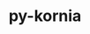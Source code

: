 ---
title: "py-kornia"
layout: cache
categories: [package, develop]
meta: {"versions": ["0.7.4"], "compilers": ["apple-clang@=15.0.0", "gcc@=13.2.0"], "oss": ["ubuntu24.04", "ventura"], "platforms": ["darwin", "linux"], "targets": ["aarch64", "x86_64_v3"], "stacks": ["ml-darwin-aarch64-mps", "ml-linux-aarch64-cpu", "ml-linux-aarch64-cuda", "ml-linux-x86_64-cpu", "ml-linux-x86_64-cuda", "root"], "num_specs": 78, "num_specs_by_stack": {"root": 78, "ml-darwin-aarch64-mps": 6, "ml-linux-aarch64-cpu": 17, "ml-linux-aarch64-cuda": 17, "ml-linux-x86_64-cpu": 19, "ml-linux-x86_64-cuda": 19}}
spec_details: [{"hash": "3dhojdhkqljxo4vkfjii5t45cggiwxhq", "compiler": "apple-clang@=15.0.0", "versions": ["0.7.4"], "os": "ventura", "platform": "darwin", "target": "aarch64", "variants": ["build_system=python_pip"], "stacks": ["root", "ml-darwin-aarch64-mps"], "size": "-", "tarball": "https://binaries.spack.io/develop/build_cache/darwin-ventura-aarch64/apple-clang-15.0.0/py-kornia-0.7.4/darwin-ventura-aarch64-apple-clang-15.0.0-py-kornia-0.7.4-3dhojdhkqljxo4vkfjii5t45cggiwxhq.spack"}, {"hash": "54ynk5noiugijbrj7wun4ulcp52zmkly", "compiler": "apple-clang@=15.0.0", "versions": ["0.7.4"], "os": "ventura", "platform": "darwin", "target": "aarch64", "variants": ["build_system=python_pip"], "stacks": ["root", "ml-darwin-aarch64-mps"], "size": "-", "tarball": "https://binaries.spack.io/develop/build_cache/darwin-ventura-aarch64/apple-clang-15.0.0/py-kornia-0.7.4/darwin-ventura-aarch64-apple-clang-15.0.0-py-kornia-0.7.4-54ynk5noiugijbrj7wun4ulcp52zmkly.spack"}, {"hash": "bvleuhqujbgycbofslwqaji67wh7be4r", "compiler": "apple-clang@=15.0.0", "versions": ["0.7.4"], "os": "ventura", "platform": "darwin", "target": "aarch64", "variants": ["build_system=python_pip"], "stacks": ["root", "ml-darwin-aarch64-mps"], "size": "-", "tarball": "https://binaries.spack.io/develop/build_cache/darwin-ventura-aarch64/apple-clang-15.0.0/py-kornia-0.7.4/darwin-ventura-aarch64-apple-clang-15.0.0-py-kornia-0.7.4-bvleuhqujbgycbofslwqaji67wh7be4r.spack"}, {"hash": "ilo7qidbmmgukeilfkbtq2im42i35jhi", "compiler": "apple-clang@=15.0.0", "versions": ["0.7.4"], "os": "ventura", "platform": "darwin", "target": "aarch64", "variants": ["build_system=python_pip"], "stacks": ["root", "ml-darwin-aarch64-mps"], "size": "-", "tarball": "https://binaries.spack.io/develop/build_cache/darwin-ventura-aarch64/apple-clang-15.0.0/py-kornia-0.7.4/darwin-ventura-aarch64-apple-clang-15.0.0-py-kornia-0.7.4-ilo7qidbmmgukeilfkbtq2im42i35jhi.spack"}, {"hash": "pp4d7w2rhhwbubdzsr424capwoeggwph", "compiler": "apple-clang@=15.0.0", "versions": ["0.7.4"], "os": "ventura", "platform": "darwin", "target": "aarch64", "variants": ["build_system=python_pip"], "stacks": ["root", "ml-darwin-aarch64-mps"], "size": "-", "tarball": "https://binaries.spack.io/develop/build_cache/darwin-ventura-aarch64/apple-clang-15.0.0/py-kornia-0.7.4/darwin-ventura-aarch64-apple-clang-15.0.0-py-kornia-0.7.4-pp4d7w2rhhwbubdzsr424capwoeggwph.spack"}, {"hash": "zm6vhf46cmr7azw53qrfrvts64k34pwh", "compiler": "apple-clang@=15.0.0", "versions": ["0.7.4"], "os": "ventura", "platform": "darwin", "target": "aarch64", "variants": ["build_system=python_pip"], "stacks": ["root", "ml-darwin-aarch64-mps"], "size": "-", "tarball": "https://binaries.spack.io/develop/build_cache/darwin-ventura-aarch64/apple-clang-15.0.0/py-kornia-0.7.4/darwin-ventura-aarch64-apple-clang-15.0.0-py-kornia-0.7.4-zm6vhf46cmr7azw53qrfrvts64k34pwh.spack"}, {"hash": "33jlcw2usz5logoj4jsfykgzsbwzpp4c", "compiler": "gcc@=13.2.0", "versions": ["0.7.4"], "os": "ubuntu24.04", "platform": "linux", "target": "aarch64", "variants": ["build_system=python_pip"], "stacks": ["ml-linux-aarch64-cpu", "root"], "size": "-", "tarball": "https://binaries.spack.io/develop/build_cache/linux-ubuntu24.04-aarch64/gcc-13.2.0/py-kornia-0.7.4/linux-ubuntu24.04-aarch64-gcc-13.2.0-py-kornia-0.7.4-33jlcw2usz5logoj4jsfykgzsbwzpp4c.spack"}, {"hash": "553mpe5xtbtumuxbzn65f4nxfhkmmvkn", "compiler": "gcc@=13.2.0", "versions": ["0.7.4"], "os": "ubuntu24.04", "platform": "linux", "target": "aarch64", "variants": ["build_system=python_pip"], "stacks": ["ml-linux-aarch64-cpu", "root"], "size": "-", "tarball": "https://binaries.spack.io/develop/build_cache/linux-ubuntu24.04-aarch64/gcc-13.2.0/py-kornia-0.7.4/linux-ubuntu24.04-aarch64-gcc-13.2.0-py-kornia-0.7.4-553mpe5xtbtumuxbzn65f4nxfhkmmvkn.spack"}, {"hash": "6hi54judaxyfh3qbpxbyvwrym75zmhjn", "compiler": "gcc@=13.2.0", "versions": ["0.7.4"], "os": "ubuntu24.04", "platform": "linux", "target": "aarch64", "variants": ["build_system=python_pip"], "stacks": ["root", "ml-linux-aarch64-cuda"], "size": "-", "tarball": "https://binaries.spack.io/develop/build_cache/linux-ubuntu24.04-aarch64/gcc-13.2.0/py-kornia-0.7.4/linux-ubuntu24.04-aarch64-gcc-13.2.0-py-kornia-0.7.4-6hi54judaxyfh3qbpxbyvwrym75zmhjn.spack"}, {"hash": "6hujzs3mbtz3fsegacahpzuqvqjkl6dl", "compiler": "gcc@=13.2.0", "versions": ["0.7.4"], "os": "ubuntu24.04", "platform": "linux", "target": "aarch64", "variants": ["build_system=python_pip"], "stacks": ["root", "ml-linux-aarch64-cuda"], "size": "-", "tarball": "https://binaries.spack.io/develop/build_cache/linux-ubuntu24.04-aarch64/gcc-13.2.0/py-kornia-0.7.4/linux-ubuntu24.04-aarch64-gcc-13.2.0-py-kornia-0.7.4-6hujzs3mbtz3fsegacahpzuqvqjkl6dl.spack"}, {"hash": "6zigmbmflexeyphqgtbsf65yx662ilux", "compiler": "gcc@=13.2.0", "versions": ["0.7.4"], "os": "ubuntu24.04", "platform": "linux", "target": "aarch64", "variants": ["build_system=python_pip"], "stacks": ["ml-linux-aarch64-cpu", "root"], "size": "-", "tarball": "https://binaries.spack.io/develop/build_cache/linux-ubuntu24.04-aarch64/gcc-13.2.0/py-kornia-0.7.4/linux-ubuntu24.04-aarch64-gcc-13.2.0-py-kornia-0.7.4-6zigmbmflexeyphqgtbsf65yx662ilux.spack"}, {"hash": "77nrlrwgh5rzj2urix53efgmxd6s4luj", "compiler": "gcc@=13.2.0", "versions": ["0.7.4"], "os": "ubuntu24.04", "platform": "linux", "target": "aarch64", "variants": ["build_system=python_pip"], "stacks": ["root", "ml-linux-aarch64-cuda"], "size": "-", "tarball": "https://binaries.spack.io/develop/build_cache/linux-ubuntu24.04-aarch64/gcc-13.2.0/py-kornia-0.7.4/linux-ubuntu24.04-aarch64-gcc-13.2.0-py-kornia-0.7.4-77nrlrwgh5rzj2urix53efgmxd6s4luj.spack"}, {"hash": "blfupaxdiyyxagvammrkiuh662vn7iaf", "compiler": "gcc@=13.2.0", "versions": ["0.7.4"], "os": "ubuntu24.04", "platform": "linux", "target": "aarch64", "variants": ["build_system=python_pip"], "stacks": ["ml-linux-aarch64-cpu", "root"], "size": "-", "tarball": "https://binaries.spack.io/develop/build_cache/linux-ubuntu24.04-aarch64/gcc-13.2.0/py-kornia-0.7.4/linux-ubuntu24.04-aarch64-gcc-13.2.0-py-kornia-0.7.4-blfupaxdiyyxagvammrkiuh662vn7iaf.spack"}, {"hash": "boxee4jomtzdu6xcwoxaoe7z3gs3lrey", "compiler": "gcc@=13.2.0", "versions": ["0.7.4"], "os": "ubuntu24.04", "platform": "linux", "target": "aarch64", "variants": ["build_system=python_pip"], "stacks": ["root", "ml-linux-aarch64-cuda"], "size": "-", "tarball": "https://binaries.spack.io/develop/build_cache/linux-ubuntu24.04-aarch64/gcc-13.2.0/py-kornia-0.7.4/linux-ubuntu24.04-aarch64-gcc-13.2.0-py-kornia-0.7.4-boxee4jomtzdu6xcwoxaoe7z3gs3lrey.spack"}, {"hash": "bxeawv4vhxchpgkdbze4bcaou673jpl4", "compiler": "gcc@=13.2.0", "versions": ["0.7.4"], "os": "ubuntu24.04", "platform": "linux", "target": "aarch64", "variants": ["build_system=python_pip"], "stacks": ["ml-linux-aarch64-cpu", "root"], "size": "-", "tarball": "https://binaries.spack.io/develop/build_cache/linux-ubuntu24.04-aarch64/gcc-13.2.0/py-kornia-0.7.4/linux-ubuntu24.04-aarch64-gcc-13.2.0-py-kornia-0.7.4-bxeawv4vhxchpgkdbze4bcaou673jpl4.spack"}, {"hash": "c6f2a34l4s62aqqsrrk46tlxtxxmlz2q", "compiler": "gcc@=13.2.0", "versions": ["0.7.4"], "os": "ubuntu24.04", "platform": "linux", "target": "aarch64", "variants": ["build_system=python_pip"], "stacks": ["root", "ml-linux-aarch64-cuda"], "size": "-", "tarball": "https://binaries.spack.io/develop/build_cache/linux-ubuntu24.04-aarch64/gcc-13.2.0/py-kornia-0.7.4/linux-ubuntu24.04-aarch64-gcc-13.2.0-py-kornia-0.7.4-c6f2a34l4s62aqqsrrk46tlxtxxmlz2q.spack"}, {"hash": "cfw6q6gmcpuidep6zfduxw4a24qutz4h", "compiler": "gcc@=13.2.0", "versions": ["0.7.4"], "os": "ubuntu24.04", "platform": "linux", "target": "aarch64", "variants": ["build_system=python_pip"], "stacks": ["root", "ml-linux-aarch64-cuda"], "size": "-", "tarball": "https://binaries.spack.io/develop/build_cache/linux-ubuntu24.04-aarch64/gcc-13.2.0/py-kornia-0.7.4/linux-ubuntu24.04-aarch64-gcc-13.2.0-py-kornia-0.7.4-cfw6q6gmcpuidep6zfduxw4a24qutz4h.spack"}, {"hash": "cqpnrazkcoev2jwqizn6uo3eg2wjg6iu", "compiler": "gcc@=13.2.0", "versions": ["0.7.4"], "os": "ubuntu24.04", "platform": "linux", "target": "aarch64", "variants": ["build_system=python_pip"], "stacks": ["root", "ml-linux-aarch64-cuda"], "size": "-", "tarball": "https://binaries.spack.io/develop/build_cache/linux-ubuntu24.04-aarch64/gcc-13.2.0/py-kornia-0.7.4/linux-ubuntu24.04-aarch64-gcc-13.2.0-py-kornia-0.7.4-cqpnrazkcoev2jwqizn6uo3eg2wjg6iu.spack"}, {"hash": "d3f4jo5agximnguuw5dydeix72v3jhwq", "compiler": "gcc@=13.2.0", "versions": ["0.7.4"], "os": "ubuntu24.04", "platform": "linux", "target": "aarch64", "variants": ["build_system=python_pip"], "stacks": ["root", "ml-linux-aarch64-cuda"], "size": "-", "tarball": "https://binaries.spack.io/develop/build_cache/linux-ubuntu24.04-aarch64/gcc-13.2.0/py-kornia-0.7.4/linux-ubuntu24.04-aarch64-gcc-13.2.0-py-kornia-0.7.4-d3f4jo5agximnguuw5dydeix72v3jhwq.spack"}, {"hash": "e7eg2x4oszwxafly5yquslcctlneepbx", "compiler": "gcc@=13.2.0", "versions": ["0.7.4"], "os": "ubuntu24.04", "platform": "linux", "target": "aarch64", "variants": ["build_system=python_pip"], "stacks": ["ml-linux-aarch64-cpu", "root"], "size": "-", "tarball": "https://binaries.spack.io/develop/build_cache/linux-ubuntu24.04-aarch64/gcc-13.2.0/py-kornia-0.7.4/linux-ubuntu24.04-aarch64-gcc-13.2.0-py-kornia-0.7.4-e7eg2x4oszwxafly5yquslcctlneepbx.spack"}, {"hash": "ebgnklyv6npesgk57l3g4vnekqsiwelb", "compiler": "gcc@=13.2.0", "versions": ["0.7.4"], "os": "ubuntu24.04", "platform": "linux", "target": "aarch64", "variants": ["build_system=python_pip"], "stacks": ["ml-linux-aarch64-cpu", "root"], "size": "-", "tarball": "https://binaries.spack.io/develop/build_cache/linux-ubuntu24.04-aarch64/gcc-13.2.0/py-kornia-0.7.4/linux-ubuntu24.04-aarch64-gcc-13.2.0-py-kornia-0.7.4-ebgnklyv6npesgk57l3g4vnekqsiwelb.spack"}, {"hash": "euiaktevcsvdydtbmpwj2jlvfhyle7eq", "compiler": "gcc@=13.2.0", "versions": ["0.7.4"], "os": "ubuntu24.04", "platform": "linux", "target": "aarch64", "variants": ["build_system=python_pip"], "stacks": ["ml-linux-aarch64-cpu", "root"], "size": "-", "tarball": "https://binaries.spack.io/develop/build_cache/linux-ubuntu24.04-aarch64/gcc-13.2.0/py-kornia-0.7.4/linux-ubuntu24.04-aarch64-gcc-13.2.0-py-kornia-0.7.4-euiaktevcsvdydtbmpwj2jlvfhyle7eq.spack"}, {"hash": "f26vivhcltbs43uurlrwtkphs72ifaj2", "compiler": "gcc@=13.2.0", "versions": ["0.7.4"], "os": "ubuntu24.04", "platform": "linux", "target": "aarch64", "variants": ["build_system=python_pip"], "stacks": ["ml-linux-aarch64-cpu", "root"], "size": "-", "tarball": "https://binaries.spack.io/develop/build_cache/linux-ubuntu24.04-aarch64/gcc-13.2.0/py-kornia-0.7.4/linux-ubuntu24.04-aarch64-gcc-13.2.0-py-kornia-0.7.4-f26vivhcltbs43uurlrwtkphs72ifaj2.spack"}, {"hash": "j76zoid2qhwsslshtn47epeqzkehrrjm", "compiler": "gcc@=13.2.0", "versions": ["0.7.4"], "os": "ubuntu24.04", "platform": "linux", "target": "aarch64", "variants": ["build_system=python_pip"], "stacks": ["root", "ml-linux-aarch64-cuda"], "size": "-", "tarball": "https://binaries.spack.io/develop/build_cache/linux-ubuntu24.04-aarch64/gcc-13.2.0/py-kornia-0.7.4/linux-ubuntu24.04-aarch64-gcc-13.2.0-py-kornia-0.7.4-j76zoid2qhwsslshtn47epeqzkehrrjm.spack"}, {"hash": "jzidfgfn5lusksln5i7j4rz6f44vqkjz", "compiler": "gcc@=13.2.0", "versions": ["0.7.4"], "os": "ubuntu24.04", "platform": "linux", "target": "aarch64", "variants": ["build_system=python_pip"], "stacks": ["root", "ml-linux-aarch64-cuda"], "size": "-", "tarball": "https://binaries.spack.io/develop/build_cache/linux-ubuntu24.04-aarch64/gcc-13.2.0/py-kornia-0.7.4/linux-ubuntu24.04-aarch64-gcc-13.2.0-py-kornia-0.7.4-jzidfgfn5lusksln5i7j4rz6f44vqkjz.spack"}, {"hash": "kd6cgzsgulsrteed5kyr6mq6zpqxhuer", "compiler": "gcc@=13.2.0", "versions": ["0.7.4"], "os": "ubuntu24.04", "platform": "linux", "target": "aarch64", "variants": ["build_system=python_pip"], "stacks": ["root", "ml-linux-aarch64-cuda"], "size": "-", "tarball": "https://binaries.spack.io/develop/build_cache/linux-ubuntu24.04-aarch64/gcc-13.2.0/py-kornia-0.7.4/linux-ubuntu24.04-aarch64-gcc-13.2.0-py-kornia-0.7.4-kd6cgzsgulsrteed5kyr6mq6zpqxhuer.spack"}, {"hash": "kvq36vpj3dlurmyuywu6cpb5hm7yffza", "compiler": "gcc@=13.2.0", "versions": ["0.7.4"], "os": "ubuntu24.04", "platform": "linux", "target": "aarch64", "variants": ["build_system=python_pip"], "stacks": ["ml-linux-aarch64-cpu", "root"], "size": "-", "tarball": "https://binaries.spack.io/develop/build_cache/linux-ubuntu24.04-aarch64/gcc-13.2.0/py-kornia-0.7.4/linux-ubuntu24.04-aarch64-gcc-13.2.0-py-kornia-0.7.4-kvq36vpj3dlurmyuywu6cpb5hm7yffza.spack"}, {"hash": "l3bylhr4cyp2vkzfdcnh2vk4fhjiix5n", "compiler": "gcc@=13.2.0", "versions": ["0.7.4"], "os": "ubuntu24.04", "platform": "linux", "target": "aarch64", "variants": ["build_system=python_pip"], "stacks": ["root", "ml-linux-aarch64-cuda"], "size": "-", "tarball": "https://binaries.spack.io/develop/build_cache/linux-ubuntu24.04-aarch64/gcc-13.2.0/py-kornia-0.7.4/linux-ubuntu24.04-aarch64-gcc-13.2.0-py-kornia-0.7.4-l3bylhr4cyp2vkzfdcnh2vk4fhjiix5n.spack"}, {"hash": "lf4ieflngvcvqfuwjpi34vwy7hfoaqae", "compiler": "gcc@=13.2.0", "versions": ["0.7.4"], "os": "ubuntu24.04", "platform": "linux", "target": "aarch64", "variants": ["build_system=python_pip"], "stacks": ["root", "ml-linux-aarch64-cuda"], "size": "-", "tarball": "https://binaries.spack.io/develop/build_cache/linux-ubuntu24.04-aarch64/gcc-13.2.0/py-kornia-0.7.4/linux-ubuntu24.04-aarch64-gcc-13.2.0-py-kornia-0.7.4-lf4ieflngvcvqfuwjpi34vwy7hfoaqae.spack"}, {"hash": "lyqegidvcqgyettbypp4yqqgmijo44dx", "compiler": "gcc@=13.2.0", "versions": ["0.7.4"], "os": "ubuntu24.04", "platform": "linux", "target": "aarch64", "variants": ["build_system=python_pip"], "stacks": ["ml-linux-aarch64-cpu", "root"], "size": "-", "tarball": "https://binaries.spack.io/develop/build_cache/linux-ubuntu24.04-aarch64/gcc-13.2.0/py-kornia-0.7.4/linux-ubuntu24.04-aarch64-gcc-13.2.0-py-kornia-0.7.4-lyqegidvcqgyettbypp4yqqgmijo44dx.spack"}, {"hash": "nq44evpxobvdj2upbx7yejcy3fhxj6fa", "compiler": "gcc@=13.2.0", "versions": ["0.7.4"], "os": "ubuntu24.04", "platform": "linux", "target": "aarch64", "variants": ["build_system=python_pip"], "stacks": ["root", "ml-linux-aarch64-cuda"], "size": "-", "tarball": "https://binaries.spack.io/develop/build_cache/linux-ubuntu24.04-aarch64/gcc-13.2.0/py-kornia-0.7.4/linux-ubuntu24.04-aarch64-gcc-13.2.0-py-kornia-0.7.4-nq44evpxobvdj2upbx7yejcy3fhxj6fa.spack"}, {"hash": "o63hwrukizkhesehlxpwigsedlq5adst", "compiler": "gcc@=13.2.0", "versions": ["0.7.4"], "os": "ubuntu24.04", "platform": "linux", "target": "aarch64", "variants": ["build_system=python_pip"], "stacks": ["root", "ml-linux-aarch64-cuda"], "size": "-", "tarball": "https://binaries.spack.io/develop/build_cache/linux-ubuntu24.04-aarch64/gcc-13.2.0/py-kornia-0.7.4/linux-ubuntu24.04-aarch64-gcc-13.2.0-py-kornia-0.7.4-o63hwrukizkhesehlxpwigsedlq5adst.spack"}, {"hash": "oe7nyoohpycn4yhesatc5hvlknhv572x", "compiler": "gcc@=13.2.0", "versions": ["0.7.4"], "os": "ubuntu24.04", "platform": "linux", "target": "aarch64", "variants": ["build_system=python_pip"], "stacks": ["ml-linux-aarch64-cpu", "root"], "size": "-", "tarball": "https://binaries.spack.io/develop/build_cache/linux-ubuntu24.04-aarch64/gcc-13.2.0/py-kornia-0.7.4/linux-ubuntu24.04-aarch64-gcc-13.2.0-py-kornia-0.7.4-oe7nyoohpycn4yhesatc5hvlknhv572x.spack"}, {"hash": "p35psvdeybedtf3t5zq55awy6p4w3zsw", "compiler": "gcc@=13.2.0", "versions": ["0.7.4"], "os": "ubuntu24.04", "platform": "linux", "target": "aarch64", "variants": ["build_system=python_pip"], "stacks": ["ml-linux-aarch64-cpu", "root"], "size": "-", "tarball": "https://binaries.spack.io/develop/build_cache/linux-ubuntu24.04-aarch64/gcc-13.2.0/py-kornia-0.7.4/linux-ubuntu24.04-aarch64-gcc-13.2.0-py-kornia-0.7.4-p35psvdeybedtf3t5zq55awy6p4w3zsw.spack"}, {"hash": "rwg5yp64nxlyz7asvwvk3bckjtblscaj", "compiler": "gcc@=13.2.0", "versions": ["0.7.4"], "os": "ubuntu24.04", "platform": "linux", "target": "aarch64", "variants": ["build_system=python_pip"], "stacks": ["ml-linux-aarch64-cpu", "root"], "size": "-", "tarball": "https://binaries.spack.io/develop/build_cache/linux-ubuntu24.04-aarch64/gcc-13.2.0/py-kornia-0.7.4/linux-ubuntu24.04-aarch64-gcc-13.2.0-py-kornia-0.7.4-rwg5yp64nxlyz7asvwvk3bckjtblscaj.spack"}, {"hash": "sinwe3v64vvugol7daxelvkh7c2jgn73", "compiler": "gcc@=13.2.0", "versions": ["0.7.4"], "os": "ubuntu24.04", "platform": "linux", "target": "aarch64", "variants": ["build_system=python_pip"], "stacks": ["ml-linux-aarch64-cpu", "root"], "size": "-", "tarball": "https://binaries.spack.io/develop/build_cache/linux-ubuntu24.04-aarch64/gcc-13.2.0/py-kornia-0.7.4/linux-ubuntu24.04-aarch64-gcc-13.2.0-py-kornia-0.7.4-sinwe3v64vvugol7daxelvkh7c2jgn73.spack"}, {"hash": "swqd6zckv7j4hys4nyrnl7o3ahlbyafv", "compiler": "gcc@=13.2.0", "versions": ["0.7.4"], "os": "ubuntu24.04", "platform": "linux", "target": "aarch64", "variants": ["build_system=python_pip"], "stacks": ["root", "ml-linux-aarch64-cuda"], "size": "-", "tarball": "https://binaries.spack.io/develop/build_cache/linux-ubuntu24.04-aarch64/gcc-13.2.0/py-kornia-0.7.4/linux-ubuntu24.04-aarch64-gcc-13.2.0-py-kornia-0.7.4-swqd6zckv7j4hys4nyrnl7o3ahlbyafv.spack"}, {"hash": "tlbyp5gi43elqgf6qrarl5mn2qx4ck6g", "compiler": "gcc@=13.2.0", "versions": ["0.7.4"], "os": "ubuntu24.04", "platform": "linux", "target": "aarch64", "variants": ["build_system=python_pip"], "stacks": ["root", "ml-linux-aarch64-cuda"], "size": "-", "tarball": "https://binaries.spack.io/develop/build_cache/linux-ubuntu24.04-aarch64/gcc-13.2.0/py-kornia-0.7.4/linux-ubuntu24.04-aarch64-gcc-13.2.0-py-kornia-0.7.4-tlbyp5gi43elqgf6qrarl5mn2qx4ck6g.spack"}, {"hash": "xzrjy6vlreyzj3z3qlyqodzwypie2wob", "compiler": "gcc@=13.2.0", "versions": ["0.7.4"], "os": "ubuntu24.04", "platform": "linux", "target": "aarch64", "variants": ["build_system=python_pip"], "stacks": ["ml-linux-aarch64-cpu", "root"], "size": "-", "tarball": "https://binaries.spack.io/develop/build_cache/linux-ubuntu24.04-aarch64/gcc-13.2.0/py-kornia-0.7.4/linux-ubuntu24.04-aarch64-gcc-13.2.0-py-kornia-0.7.4-xzrjy6vlreyzj3z3qlyqodzwypie2wob.spack"}, {"hash": "yjzun336rfifcxn453ox4kryloairx3l", "compiler": "gcc@=13.2.0", "versions": ["0.7.4"], "os": "ubuntu24.04", "platform": "linux", "target": "aarch64", "variants": ["build_system=python_pip"], "stacks": ["ml-linux-aarch64-cpu", "root"], "size": "-", "tarball": "https://binaries.spack.io/develop/build_cache/linux-ubuntu24.04-aarch64/gcc-13.2.0/py-kornia-0.7.4/linux-ubuntu24.04-aarch64-gcc-13.2.0-py-kornia-0.7.4-yjzun336rfifcxn453ox4kryloairx3l.spack"}, {"hash": "2dybiq6rpqokieoaiutba4hsgw375sdm", "compiler": "gcc@=13.2.0", "versions": ["0.7.4"], "os": "ubuntu24.04", "platform": "linux", "target": "x86_64_v3", "variants": ["build_system=python_pip"], "stacks": ["root", "ml-linux-x86_64-cpu"], "size": "-", "tarball": "https://binaries.spack.io/develop/build_cache/linux-ubuntu24.04-x86_64_v3/gcc-13.2.0/py-kornia-0.7.4/linux-ubuntu24.04-x86_64_v3-gcc-13.2.0-py-kornia-0.7.4-2dybiq6rpqokieoaiutba4hsgw375sdm.spack"}, {"hash": "5l5lf3bqnual4htejjdrmqi732hwl46i", "compiler": "gcc@=13.2.0", "versions": ["0.7.4"], "os": "ubuntu24.04", "platform": "linux", "target": "x86_64_v3", "variants": ["build_system=python_pip"], "stacks": ["root", "ml-linux-x86_64-cpu"], "size": "-", "tarball": "https://binaries.spack.io/develop/build_cache/linux-ubuntu24.04-x86_64_v3/gcc-13.2.0/py-kornia-0.7.4/linux-ubuntu24.04-x86_64_v3-gcc-13.2.0-py-kornia-0.7.4-5l5lf3bqnual4htejjdrmqi732hwl46i.spack"}, {"hash": "6rdt42dfbswltnyyso4duppcd5vvgvkr", "compiler": "gcc@=13.2.0", "versions": ["0.7.4"], "os": "ubuntu24.04", "platform": "linux", "target": "x86_64_v3", "variants": ["build_system=python_pip"], "stacks": ["root", "ml-linux-x86_64-cuda"], "size": "-", "tarball": "https://binaries.spack.io/develop/build_cache/linux-ubuntu24.04-x86_64_v3/gcc-13.2.0/py-kornia-0.7.4/linux-ubuntu24.04-x86_64_v3-gcc-13.2.0-py-kornia-0.7.4-6rdt42dfbswltnyyso4duppcd5vvgvkr.spack"}, {"hash": "6yst6e7rk2waamugvw26ozz7cimpqjvz", "compiler": "gcc@=13.2.0", "versions": ["0.7.4"], "os": "ubuntu24.04", "platform": "linux", "target": "x86_64_v3", "variants": ["build_system=python_pip"], "stacks": ["root", "ml-linux-x86_64-cuda"], "size": "-", "tarball": "https://binaries.spack.io/develop/build_cache/linux-ubuntu24.04-x86_64_v3/gcc-13.2.0/py-kornia-0.7.4/linux-ubuntu24.04-x86_64_v3-gcc-13.2.0-py-kornia-0.7.4-6yst6e7rk2waamugvw26ozz7cimpqjvz.spack"}, {"hash": "actt2khn4x7ozigyfemshiobewkgbkwo", "compiler": "gcc@=13.2.0", "versions": ["0.7.4"], "os": "ubuntu24.04", "platform": "linux", "target": "x86_64_v3", "variants": ["build_system=python_pip"], "stacks": ["root", "ml-linux-x86_64-cuda"], "size": "-", "tarball": "https://binaries.spack.io/develop/build_cache/linux-ubuntu24.04-x86_64_v3/gcc-13.2.0/py-kornia-0.7.4/linux-ubuntu24.04-x86_64_v3-gcc-13.2.0-py-kornia-0.7.4-actt2khn4x7ozigyfemshiobewkgbkwo.spack"}, {"hash": "aqwd6aba2mtqs25r3nzvs2tohyfunlh7", "compiler": "gcc@=13.2.0", "versions": ["0.7.4"], "os": "ubuntu24.04", "platform": "linux", "target": "x86_64_v3", "variants": ["build_system=python_pip"], "stacks": ["root", "ml-linux-x86_64-cpu"], "size": "-", "tarball": "https://binaries.spack.io/develop/build_cache/linux-ubuntu24.04-x86_64_v3/gcc-13.2.0/py-kornia-0.7.4/linux-ubuntu24.04-x86_64_v3-gcc-13.2.0-py-kornia-0.7.4-aqwd6aba2mtqs25r3nzvs2tohyfunlh7.spack"}, {"hash": "bfkxxcmujsigl5a4suqcsle5qjo6ax6s", "compiler": "gcc@=13.2.0", "versions": ["0.7.4"], "os": "ubuntu24.04", "platform": "linux", "target": "x86_64_v3", "variants": ["build_system=python_pip"], "stacks": ["root", "ml-linux-x86_64-cuda"], "size": "-", "tarball": "https://binaries.spack.io/develop/build_cache/linux-ubuntu24.04-x86_64_v3/gcc-13.2.0/py-kornia-0.7.4/linux-ubuntu24.04-x86_64_v3-gcc-13.2.0-py-kornia-0.7.4-bfkxxcmujsigl5a4suqcsle5qjo6ax6s.spack"}, {"hash": "e5us26it62vflt5qxf44dxbs347iak7l", "compiler": "gcc@=13.2.0", "versions": ["0.7.4"], "os": "ubuntu24.04", "platform": "linux", "target": "x86_64_v3", "variants": ["build_system=python_pip"], "stacks": ["root", "ml-linux-x86_64-cpu"], "size": "-", "tarball": "https://binaries.spack.io/develop/build_cache/linux-ubuntu24.04-x86_64_v3/gcc-13.2.0/py-kornia-0.7.4/linux-ubuntu24.04-x86_64_v3-gcc-13.2.0-py-kornia-0.7.4-e5us26it62vflt5qxf44dxbs347iak7l.spack"}, {"hash": "epvc7rgv3ed3ijn4vmrnt55lvwk5em7y", "compiler": "gcc@=13.2.0", "versions": ["0.7.4"], "os": "ubuntu24.04", "platform": "linux", "target": "x86_64_v3", "variants": ["build_system=python_pip"], "stacks": ["root", "ml-linux-x86_64-cpu"], "size": "-", "tarball": "https://binaries.spack.io/develop/build_cache/linux-ubuntu24.04-x86_64_v3/gcc-13.2.0/py-kornia-0.7.4/linux-ubuntu24.04-x86_64_v3-gcc-13.2.0-py-kornia-0.7.4-epvc7rgv3ed3ijn4vmrnt55lvwk5em7y.spack"}, {"hash": "ev7w6iphzn26di3jkcfaxkgtvbotv2c7", "compiler": "gcc@=13.2.0", "versions": ["0.7.4"], "os": "ubuntu24.04", "platform": "linux", "target": "x86_64_v3", "variants": ["build_system=python_pip"], "stacks": ["root", "ml-linux-x86_64-cuda"], "size": "-", "tarball": "https://binaries.spack.io/develop/build_cache/linux-ubuntu24.04-x86_64_v3/gcc-13.2.0/py-kornia-0.7.4/linux-ubuntu24.04-x86_64_v3-gcc-13.2.0-py-kornia-0.7.4-ev7w6iphzn26di3jkcfaxkgtvbotv2c7.spack"}, {"hash": "ff2rylzspsdvgbg6374kp57rpyvhncln", "compiler": "gcc@=13.2.0", "versions": ["0.7.4"], "os": "ubuntu24.04", "platform": "linux", "target": "x86_64_v3", "variants": ["build_system=python_pip"], "stacks": ["root", "ml-linux-x86_64-cpu"], "size": "-", "tarball": "https://binaries.spack.io/develop/build_cache/linux-ubuntu24.04-x86_64_v3/gcc-13.2.0/py-kornia-0.7.4/linux-ubuntu24.04-x86_64_v3-gcc-13.2.0-py-kornia-0.7.4-ff2rylzspsdvgbg6374kp57rpyvhncln.spack"}, {"hash": "gachtd5ljz7utqmrqshvkwybjonongmg", "compiler": "gcc@=13.2.0", "versions": ["0.7.4"], "os": "ubuntu24.04", "platform": "linux", "target": "x86_64_v3", "variants": ["build_system=python_pip"], "stacks": ["root", "ml-linux-x86_64-cuda"], "size": "-", "tarball": "https://binaries.spack.io/develop/build_cache/linux-ubuntu24.04-x86_64_v3/gcc-13.2.0/py-kornia-0.7.4/linux-ubuntu24.04-x86_64_v3-gcc-13.2.0-py-kornia-0.7.4-gachtd5ljz7utqmrqshvkwybjonongmg.spack"}, {"hash": "gy7ezp2lj2a5hrv2ujyi72ku7uw6k4n7", "compiler": "gcc@=13.2.0", "versions": ["0.7.4"], "os": "ubuntu24.04", "platform": "linux", "target": "x86_64_v3", "variants": ["build_system=python_pip"], "stacks": ["root", "ml-linux-x86_64-cpu"], "size": "-", "tarball": "https://binaries.spack.io/develop/build_cache/linux-ubuntu24.04-x86_64_v3/gcc-13.2.0/py-kornia-0.7.4/linux-ubuntu24.04-x86_64_v3-gcc-13.2.0-py-kornia-0.7.4-gy7ezp2lj2a5hrv2ujyi72ku7uw6k4n7.spack"}, {"hash": "h37trv6bhyc5hsaugucc7enl7cj67zmn", "compiler": "gcc@=13.2.0", "versions": ["0.7.4"], "os": "ubuntu24.04", "platform": "linux", "target": "x86_64_v3", "variants": ["build_system=python_pip"], "stacks": ["root", "ml-linux-x86_64-cuda"], "size": "-", "tarball": "https://binaries.spack.io/develop/build_cache/linux-ubuntu24.04-x86_64_v3/gcc-13.2.0/py-kornia-0.7.4/linux-ubuntu24.04-x86_64_v3-gcc-13.2.0-py-kornia-0.7.4-h37trv6bhyc5hsaugucc7enl7cj67zmn.spack"}, {"hash": "i4awkcy7supdtxevsk7w7gv2mr55sbbg", "compiler": "gcc@=13.2.0", "versions": ["0.7.4"], "os": "ubuntu24.04", "platform": "linux", "target": "x86_64_v3", "variants": ["build_system=python_pip"], "stacks": ["root", "ml-linux-x86_64-cpu"], "size": "-", "tarball": "https://binaries.spack.io/develop/build_cache/linux-ubuntu24.04-x86_64_v3/gcc-13.2.0/py-kornia-0.7.4/linux-ubuntu24.04-x86_64_v3-gcc-13.2.0-py-kornia-0.7.4-i4awkcy7supdtxevsk7w7gv2mr55sbbg.spack"}, {"hash": "ijnerrf2b3mgux434gdtzn66o5zafvb4", "compiler": "gcc@=13.2.0", "versions": ["0.7.4"], "os": "ubuntu24.04", "platform": "linux", "target": "x86_64_v3", "variants": ["build_system=python_pip"], "stacks": ["root", "ml-linux-x86_64-cuda"], "size": "-", "tarball": "https://binaries.spack.io/develop/build_cache/linux-ubuntu24.04-x86_64_v3/gcc-13.2.0/py-kornia-0.7.4/linux-ubuntu24.04-x86_64_v3-gcc-13.2.0-py-kornia-0.7.4-ijnerrf2b3mgux434gdtzn66o5zafvb4.spack"}, {"hash": "jiu2hhdcpdlungvnco45uw74blwwzqsm", "compiler": "gcc@=13.2.0", "versions": ["0.7.4"], "os": "ubuntu24.04", "platform": "linux", "target": "x86_64_v3", "variants": ["build_system=python_pip"], "stacks": ["root", "ml-linux-x86_64-cpu"], "size": "-", "tarball": "https://binaries.spack.io/develop/build_cache/linux-ubuntu24.04-x86_64_v3/gcc-13.2.0/py-kornia-0.7.4/linux-ubuntu24.04-x86_64_v3-gcc-13.2.0-py-kornia-0.7.4-jiu2hhdcpdlungvnco45uw74blwwzqsm.spack"}, {"hash": "khd4k3obm5au22adhu5qvqpwpvisw76t", "compiler": "gcc@=13.2.0", "versions": ["0.7.4"], "os": "ubuntu24.04", "platform": "linux", "target": "x86_64_v3", "variants": ["build_system=python_pip"], "stacks": ["root", "ml-linux-x86_64-cpu"], "size": "-", "tarball": "https://binaries.spack.io/develop/build_cache/linux-ubuntu24.04-x86_64_v3/gcc-13.2.0/py-kornia-0.7.4/linux-ubuntu24.04-x86_64_v3-gcc-13.2.0-py-kornia-0.7.4-khd4k3obm5au22adhu5qvqpwpvisw76t.spack"}, {"hash": "kxmbv2itznbq7ep34u44owflotwm3qfb", "compiler": "gcc@=13.2.0", "versions": ["0.7.4"], "os": "ubuntu24.04", "platform": "linux", "target": "x86_64_v3", "variants": ["build_system=python_pip"], "stacks": ["root", "ml-linux-x86_64-cpu"], "size": "-", "tarball": "https://binaries.spack.io/develop/build_cache/linux-ubuntu24.04-x86_64_v3/gcc-13.2.0/py-kornia-0.7.4/linux-ubuntu24.04-x86_64_v3-gcc-13.2.0-py-kornia-0.7.4-kxmbv2itznbq7ep34u44owflotwm3qfb.spack"}, {"hash": "kyos6qj7tjarb62ig6g4hurg2qdmi2ab", "compiler": "gcc@=13.2.0", "versions": ["0.7.4"], "os": "ubuntu24.04", "platform": "linux", "target": "x86_64_v3", "variants": ["build_system=python_pip"], "stacks": ["root", "ml-linux-x86_64-cuda"], "size": "-", "tarball": "https://binaries.spack.io/develop/build_cache/linux-ubuntu24.04-x86_64_v3/gcc-13.2.0/py-kornia-0.7.4/linux-ubuntu24.04-x86_64_v3-gcc-13.2.0-py-kornia-0.7.4-kyos6qj7tjarb62ig6g4hurg2qdmi2ab.spack"}, {"hash": "m2phx53vygjjc5s2woaz6i7ptbyxdlk3", "compiler": "gcc@=13.2.0", "versions": ["0.7.4"], "os": "ubuntu24.04", "platform": "linux", "target": "x86_64_v3", "variants": ["build_system=python_pip"], "stacks": ["root", "ml-linux-x86_64-cuda"], "size": "-", "tarball": "https://binaries.spack.io/develop/build_cache/linux-ubuntu24.04-x86_64_v3/gcc-13.2.0/py-kornia-0.7.4/linux-ubuntu24.04-x86_64_v3-gcc-13.2.0-py-kornia-0.7.4-m2phx53vygjjc5s2woaz6i7ptbyxdlk3.spack"}, {"hash": "nfp47hxjdsbe3ogalttisadvy2nctdv5", "compiler": "gcc@=13.2.0", "versions": ["0.7.4"], "os": "ubuntu24.04", "platform": "linux", "target": "x86_64_v3", "variants": ["build_system=python_pip"], "stacks": ["root", "ml-linux-x86_64-cuda"], "size": "-", "tarball": "https://binaries.spack.io/develop/build_cache/linux-ubuntu24.04-x86_64_v3/gcc-13.2.0/py-kornia-0.7.4/linux-ubuntu24.04-x86_64_v3-gcc-13.2.0-py-kornia-0.7.4-nfp47hxjdsbe3ogalttisadvy2nctdv5.spack"}, {"hash": "otorkolpgvdcgz7cbmnxw4fsofhv3xd7", "compiler": "gcc@=13.2.0", "versions": ["0.7.4"], "os": "ubuntu24.04", "platform": "linux", "target": "x86_64_v3", "variants": ["build_system=python_pip"], "stacks": ["root", "ml-linux-x86_64-cuda"], "size": "-", "tarball": "https://binaries.spack.io/develop/build_cache/linux-ubuntu24.04-x86_64_v3/gcc-13.2.0/py-kornia-0.7.4/linux-ubuntu24.04-x86_64_v3-gcc-13.2.0-py-kornia-0.7.4-otorkolpgvdcgz7cbmnxw4fsofhv3xd7.spack"}, {"hash": "pk7enhzdny6iycrrsefsg3b3spn3worp", "compiler": "gcc@=13.2.0", "versions": ["0.7.4"], "os": "ubuntu24.04", "platform": "linux", "target": "x86_64_v3", "variants": ["build_system=python_pip"], "stacks": ["root", "ml-linux-x86_64-cpu"], "size": "-", "tarball": "https://binaries.spack.io/develop/build_cache/linux-ubuntu24.04-x86_64_v3/gcc-13.2.0/py-kornia-0.7.4/linux-ubuntu24.04-x86_64_v3-gcc-13.2.0-py-kornia-0.7.4-pk7enhzdny6iycrrsefsg3b3spn3worp.spack"}, {"hash": "q3qrvl7jzcvjhgmbrsib7bq554t457mr", "compiler": "gcc@=13.2.0", "versions": ["0.7.4"], "os": "ubuntu24.04", "platform": "linux", "target": "x86_64_v3", "variants": ["build_system=python_pip"], "stacks": ["root", "ml-linux-x86_64-cuda"], "size": "-", "tarball": "https://binaries.spack.io/develop/build_cache/linux-ubuntu24.04-x86_64_v3/gcc-13.2.0/py-kornia-0.7.4/linux-ubuntu24.04-x86_64_v3-gcc-13.2.0-py-kornia-0.7.4-q3qrvl7jzcvjhgmbrsib7bq554t457mr.spack"}, {"hash": "qmq7wlv2wzh2gfninj5rzgt6wla5xr3d", "compiler": "gcc@=13.2.0", "versions": ["0.7.4"], "os": "ubuntu24.04", "platform": "linux", "target": "x86_64_v3", "variants": ["build_system=python_pip"], "stacks": ["root", "ml-linux-x86_64-cpu"], "size": "-", "tarball": "https://binaries.spack.io/develop/build_cache/linux-ubuntu24.04-x86_64_v3/gcc-13.2.0/py-kornia-0.7.4/linux-ubuntu24.04-x86_64_v3-gcc-13.2.0-py-kornia-0.7.4-qmq7wlv2wzh2gfninj5rzgt6wla5xr3d.spack"}, {"hash": "s63dxpmnql2rypvlbfnitxcwcc2ydew3", "compiler": "gcc@=13.2.0", "versions": ["0.7.4"], "os": "ubuntu24.04", "platform": "linux", "target": "x86_64_v3", "variants": ["build_system=python_pip"], "stacks": ["root", "ml-linux-x86_64-cpu"], "size": "-", "tarball": "https://binaries.spack.io/develop/build_cache/linux-ubuntu24.04-x86_64_v3/gcc-13.2.0/py-kornia-0.7.4/linux-ubuntu24.04-x86_64_v3-gcc-13.2.0-py-kornia-0.7.4-s63dxpmnql2rypvlbfnitxcwcc2ydew3.spack"}, {"hash": "sjfauptf4yoqdlya5ghrg2scyjhwrlqc", "compiler": "gcc@=13.2.0", "versions": ["0.7.4"], "os": "ubuntu24.04", "platform": "linux", "target": "x86_64_v3", "variants": ["build_system=python_pip"], "stacks": ["root", "ml-linux-x86_64-cuda"], "size": "-", "tarball": "https://binaries.spack.io/develop/build_cache/linux-ubuntu24.04-x86_64_v3/gcc-13.2.0/py-kornia-0.7.4/linux-ubuntu24.04-x86_64_v3-gcc-13.2.0-py-kornia-0.7.4-sjfauptf4yoqdlya5ghrg2scyjhwrlqc.spack"}, {"hash": "t7fifowehvsz363cdnqq5t7vijlpzvo3", "compiler": "gcc@=13.2.0", "versions": ["0.7.4"], "os": "ubuntu24.04", "platform": "linux", "target": "x86_64_v3", "variants": ["build_system=python_pip"], "stacks": ["root", "ml-linux-x86_64-cuda"], "size": "-", "tarball": "https://binaries.spack.io/develop/build_cache/linux-ubuntu24.04-x86_64_v3/gcc-13.2.0/py-kornia-0.7.4/linux-ubuntu24.04-x86_64_v3-gcc-13.2.0-py-kornia-0.7.4-t7fifowehvsz363cdnqq5t7vijlpzvo3.spack"}, {"hash": "u5gqmqrfparifx2ipbpaeb74v62xkb3n", "compiler": "gcc@=13.2.0", "versions": ["0.7.4"], "os": "ubuntu24.04", "platform": "linux", "target": "x86_64_v3", "variants": ["build_system=python_pip"], "stacks": ["root", "ml-linux-x86_64-cuda"], "size": "-", "tarball": "https://binaries.spack.io/develop/build_cache/linux-ubuntu24.04-x86_64_v3/gcc-13.2.0/py-kornia-0.7.4/linux-ubuntu24.04-x86_64_v3-gcc-13.2.0-py-kornia-0.7.4-u5gqmqrfparifx2ipbpaeb74v62xkb3n.spack"}, {"hash": "vgrn7tio44q2oxizjxa2tees3r3lwemz", "compiler": "gcc@=13.2.0", "versions": ["0.7.4"], "os": "ubuntu24.04", "platform": "linux", "target": "x86_64_v3", "variants": ["build_system=python_pip"], "stacks": ["root", "ml-linux-x86_64-cuda"], "size": "-", "tarball": "https://binaries.spack.io/develop/build_cache/linux-ubuntu24.04-x86_64_v3/gcc-13.2.0/py-kornia-0.7.4/linux-ubuntu24.04-x86_64_v3-gcc-13.2.0-py-kornia-0.7.4-vgrn7tio44q2oxizjxa2tees3r3lwemz.spack"}, {"hash": "vgvgrsnzbkfyqukb75pik5lztbt7d5q3", "compiler": "gcc@=13.2.0", "versions": ["0.7.4"], "os": "ubuntu24.04", "platform": "linux", "target": "x86_64_v3", "variants": ["build_system=python_pip"], "stacks": ["root", "ml-linux-x86_64-cpu"], "size": "-", "tarball": "https://binaries.spack.io/develop/build_cache/linux-ubuntu24.04-x86_64_v3/gcc-13.2.0/py-kornia-0.7.4/linux-ubuntu24.04-x86_64_v3-gcc-13.2.0-py-kornia-0.7.4-vgvgrsnzbkfyqukb75pik5lztbt7d5q3.spack"}, {"hash": "wckhfwjz2x4m4jb6zagua2pky7phqahz", "compiler": "gcc@=13.2.0", "versions": ["0.7.4"], "os": "ubuntu24.04", "platform": "linux", "target": "x86_64_v3", "variants": ["build_system=python_pip"], "stacks": ["root", "ml-linux-x86_64-cuda"], "size": "-", "tarball": "https://binaries.spack.io/develop/build_cache/linux-ubuntu24.04-x86_64_v3/gcc-13.2.0/py-kornia-0.7.4/linux-ubuntu24.04-x86_64_v3-gcc-13.2.0-py-kornia-0.7.4-wckhfwjz2x4m4jb6zagua2pky7phqahz.spack"}, {"hash": "wtbpymapial46o4ymtbcz2f7cgsm3emo", "compiler": "gcc@=13.2.0", "versions": ["0.7.4"], "os": "ubuntu24.04", "platform": "linux", "target": "x86_64_v3", "variants": ["build_system=python_pip"], "stacks": ["root", "ml-linux-x86_64-cpu"], "size": "-", "tarball": "https://binaries.spack.io/develop/build_cache/linux-ubuntu24.04-x86_64_v3/gcc-13.2.0/py-kornia-0.7.4/linux-ubuntu24.04-x86_64_v3-gcc-13.2.0-py-kornia-0.7.4-wtbpymapial46o4ymtbcz2f7cgsm3emo.spack"}, {"hash": "x2jmkmyygabepw3v2zrd7eqyikbyumqv", "compiler": "gcc@=13.2.0", "versions": ["0.7.4"], "os": "ubuntu24.04", "platform": "linux", "target": "x86_64_v3", "variants": ["build_system=python_pip"], "stacks": ["root", "ml-linux-x86_64-cuda"], "size": "-", "tarball": "https://binaries.spack.io/develop/build_cache/linux-ubuntu24.04-x86_64_v3/gcc-13.2.0/py-kornia-0.7.4/linux-ubuntu24.04-x86_64_v3-gcc-13.2.0-py-kornia-0.7.4-x2jmkmyygabepw3v2zrd7eqyikbyumqv.spack"}, {"hash": "zc77kjoku2upsexnwdeavlfxtmq4qwzy", "compiler": "gcc@=13.2.0", "versions": ["0.7.4"], "os": "ubuntu24.04", "platform": "linux", "target": "x86_64_v3", "variants": ["build_system=python_pip"], "stacks": ["root", "ml-linux-x86_64-cpu"], "size": "-", "tarball": "https://binaries.spack.io/develop/build_cache/linux-ubuntu24.04-x86_64_v3/gcc-13.2.0/py-kornia-0.7.4/linux-ubuntu24.04-x86_64_v3-gcc-13.2.0-py-kornia-0.7.4-zc77kjoku2upsexnwdeavlfxtmq4qwzy.spack"}, {"hash": "zovv4um3sefcxcqg5xalvtklrmcxrxjq", "compiler": "gcc@=13.2.0", "versions": ["0.7.4"], "os": "ubuntu24.04", "platform": "linux", "target": "x86_64_v3", "variants": ["build_system=python_pip"], "stacks": ["root", "ml-linux-x86_64-cpu"], "size": "-", "tarball": "https://binaries.spack.io/develop/build_cache/linux-ubuntu24.04-x86_64_v3/gcc-13.2.0/py-kornia-0.7.4/linux-ubuntu24.04-x86_64_v3-gcc-13.2.0-py-kornia-0.7.4-zovv4um3sefcxcqg5xalvtklrmcxrxjq.spack"}, {"hash": "ztkwmragd3cz3ezsbjhwbzk2ocjdmzqa", "compiler": "gcc@=13.2.0", "versions": ["0.7.4"], "os": "ubuntu24.04", "platform": "linux", "target": "x86_64_v3", "variants": ["build_system=python_pip"], "stacks": ["root", "ml-linux-x86_64-cpu"], "size": "-", "tarball": "https://binaries.spack.io/develop/build_cache/linux-ubuntu24.04-x86_64_v3/gcc-13.2.0/py-kornia-0.7.4/linux-ubuntu24.04-x86_64_v3-gcc-13.2.0-py-kornia-0.7.4-ztkwmragd3cz3ezsbjhwbzk2ocjdmzqa.spack"}]
---